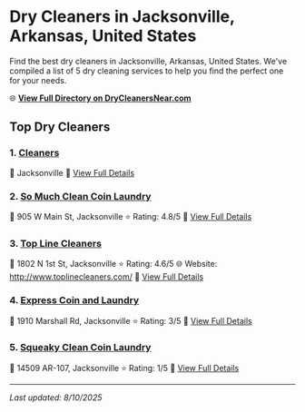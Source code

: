 # Dry Cleaners in Jacksonville, Arkansas, United States

Find the best dry cleaners in Jacksonville, Arkansas, United States. We've compiled a list of 5 dry cleaning services to help you find the perfect one for your needs.

🌐 **[View Full Directory on DryCleanersNear.com](https://drycleanersnear.com/city/US/Arkansas/Jacksonville)**

## Top Dry Cleaners

### 1. [Cleaners](https://drycleanersnear.com/dryCleaner/686887466c86ac6c48acf4c9/cleaners)
📍 Jacksonville
🔗 [View Full Details](https://drycleanersnear.com/dryCleaner/686887466c86ac6c48acf4c9/cleaners)

### 2. [So Much Clean Coin Laundry](https://drycleanersnear.com/dryCleaner/686887656c86ac6c48acf5b2/so-much-clean-coin-laundry)
📍 905 W Main St, Jacksonville
⭐ Rating: 4.8/5
🔗 [View Full Details](https://drycleanersnear.com/dryCleaner/686887656c86ac6c48acf5b2/so-much-clean-coin-laundry)

### 3. [Top Line Cleaners](https://drycleanersnear.com/dryCleaner/686887326c86ac6c48acf310/top-line-cleaners)
📍 1802 N 1st St, Jacksonville
⭐ Rating: 4.6/5
🌐 Website: http://www.toplinecleaners.com/
🔗 [View Full Details](https://drycleanersnear.com/dryCleaner/686887326c86ac6c48acf310/top-line-cleaners)

### 4. [Express Coin and Laundry](https://drycleanersnear.com/dryCleaner/6868874e6c86ac6c48acf4fe/express-coin-and-laundry)
📍 1910 Marshall Rd, Jacksonville
⭐ Rating: 3/5
🔗 [View Full Details](https://drycleanersnear.com/dryCleaner/6868874e6c86ac6c48acf4fe/express-coin-and-laundry)

### 5. [Squeaky Clean Coin Laundry](https://drycleanersnear.com/dryCleaner/686887726c86ac6c48acf609/squeaky-clean-coin-laundry)
📍 14509 AR-107, Jacksonville
⭐ Rating: 1/5
🔗 [View Full Details](https://drycleanersnear.com/dryCleaner/686887726c86ac6c48acf609/squeaky-clean-coin-laundry)


---

*Last updated: 8/10/2025*

